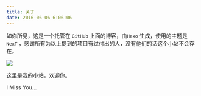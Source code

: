 ```yaml
---
title: 关于
date: 2016-06-06 6:06:06
---
```




如你所见，这是一个托管在 `GitHub` 上面的博客，由`Hexo` 生成，使用的主题是` NexT` ，感谢所有为以上提到的项目有过付出的人，没有他们的话这个小站不会存在。



![](https://raw.githubusercontent.com/jixiaoyong/jixiaoyong.github.io/master/images/imissyou/about_me_001.png)



这里是我的小站，欢迎你。



I Miss You...
